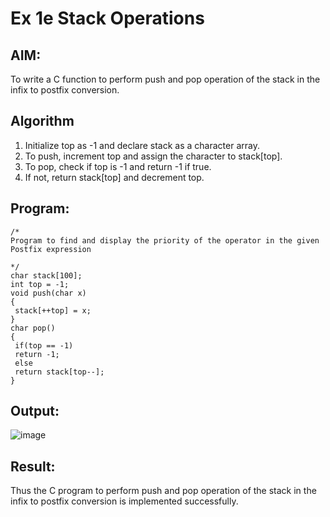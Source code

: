 # Ex 1e Stack Operations

## AIM:
To write a C function to perform push and pop operation of the stack in the infix to postfix conversion.

## Algorithm
1. Initialize top as -1 and declare stack as a character array.
2. To push, increment top and assign the character to stack[top].
3. To pop, check if top is -1 and return -1 if true.
4. If not, return stack[top] and decrement top.


## Program:
```
/*
Program to find and display the priority of the operator in the given Postfix expression

*/
char stack[100];
int top = -1;
void push(char x)
{
 stack[++top] = x;
}
char pop()
{
 if(top == -1)
 return -1;
 else
 return stack[top--];
}

```

## Output:
![image](https://github.com/user-attachments/assets/6c358404-3487-4483-872d-c434bf86c950)



## Result:
Thus the C program to perform push and pop operation of the stack in the infix to postfix conversion is implemented successfully.
